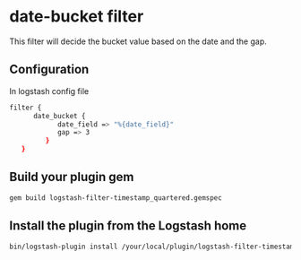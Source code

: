 # date-bucket filter

This filter will decide the bucket value based on the date and the gap.

## Configuration
In logstash config file
```sh
filter {
      date_bucket {
  			date_field => "%{date_field}"
  			gap => 3
    	 }
   }
```

## Build your plugin gem
```sh
gem build logstash-filter-timestamp_quartered.gemspec
```

## Install the plugin from the Logstash home
```sh
bin/logstash-plugin install /your/local/plugin/logstash-filter-timestamp_quartered-0.1.0.gem
```